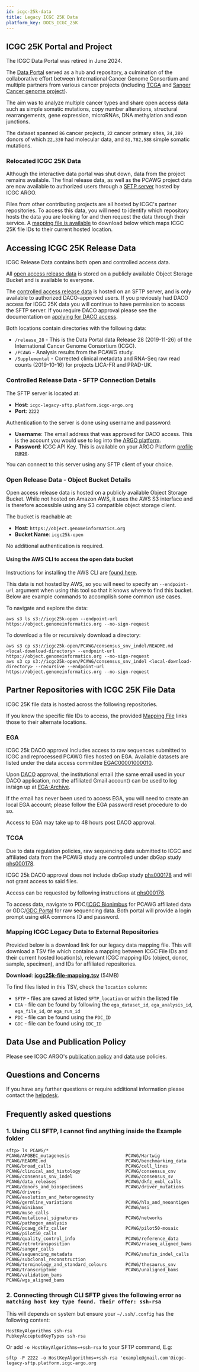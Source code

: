 ```yaml
---
id: icgc-25k-data
title: Legacy ICGC 25K Data
platform_key: DOCS_ICGC_25K
---
```


## ICGC 25K Portal and Project

The ICGC Data Portal was retired in June 2024.

The [Data Portal](https://pubmed.ncbi.nlm.nih.gov/21930502/) served as a hub and repository, a culmination of the collaborative effort between International Cancer Genome Consortium and multiple partners from various cancer projects (including [TCGA](https://www.cancer.gov/ccg/research/genome-sequencing/tcga) and [Sanger Cancer genome project](https://www.sanger.ac.uk/group/cancer-genome-project/)).

The aim was to analyze multiple cancer types and share open access data such as simple somatic mutations, copy number alterations, structural rearrangements, gene expression, microRNAs, DNA methylation and exon junctions.

The dataset spanned `86` cancer projects, `22` cancer primary sites, `24,289` donors of which `22,330` had molecular data, and `81,782,588` simple somatic mutations.

### Relocated ICGC 25K Data

Although the interactive data portal was shut down, data from the project remains available. The final release data, as well as the PCAWG project data are now available to authorized users through a [SFTP server](#accessing-icgc-25k-release-data) hosted by ICGC ARGO.

Files from other contributing projects are all hosted by ICGC's partner repositories. To access this data, you will need to identify which repository hosts the data you are looking for and then request the data through their service. A [mapping file is available](#mapping-icgc-legacy-data-to-external-repositories) to download below which maps ICGC 25K file IDs to their current hosted location.

## Accessing ICGC 25K Release Data

ICGC Release Data contains both open and controlled access data.

All [open access release data](#open-release-data---object-bucket-details) is stored on a publicly available Object Storage Bucket and is available to everyone.

The [controlled access release data](#controlled-release-data---sftp-connection-details) is hosted on an SFTP server, and is only available to authorized DACO-approved users. If you previously had DACO access for ICGC 25K data you will continue to have permission to access the SFTP server. If you require DACO approval please see the documentation on [applying for DACO access](./daco/applying.md).

Both locations contain directories with the following data:

- `/release_28` - This is the Data Portal data Release 28 (2019-11-26) of the International Cancer Genome Consortium (ICGC).
- `/PCAWG` - Analysis results from the PCAWG study.
- `/Supplemental` - Corrected clinical metadata and RNA-Seq raw read counts (2019-10-16) for projects LICA-FR and PRAD-UK.

### Controlled Release Data - SFTP Connection Details

The SFTP server is located at:

- **Host**: `icgc-legacy-sftp.platform.icgc-argo.org`
- **Port**: `2222`

Authentication to the server is done using username and password:

- **Username**: The email address that was approved for DACO access. This is the account you would use to log into the [ARGO platform](https://platform.icgc-argo.org).
- **Password**: ICGC API Key. This is available on your ARGO Platform [profile page](https://platform.icgc-argo.org/user).

You can connect to this server using any SFTP client of your choice.

### Open Release Data - Object Bucket Details

Open access release data is hosted on a publicly available Object Storage Bucket. While not hosted on Amazon AWS, it uses the AWS S3 interface and is therefore accessible using any S3 compatible object storage client.

The bucket is reachable at:

- **Host**: `https://object.genomeinformatics.org`
- **Bucket Name**: `icgc25k-open`

No additional authentication is required.

#### Using the AWS CLI to access the open data bucket

Instructions for installing the AWS CLI are [found here](https://docs.aws.amazon.com/cli/latest/userguide/getting-started-install.html).

This data is not hosted by AWS, so you will need to specify an `--endpoint-url` argument when using this tool so that it knows where to find this bucket. Below are example commands to accomplish some common use cases.

To navigate and explore the data:

```
aws s3 ls s3://icgc25k-open --endpoint-url https://object.genomeinformatics.org --no-sign-request
```

To download a file or recursively download a directory:

```
aws s3 cp s3://icgc25k-open/PCAWG/consensus_snv_indel/README.md <local-download-directory> --endpoint-url https://object.genomeinformatics.org --no-sign-request
aws s3 cp s3://icgc25k-open/PCAWG/consensus_snv_indel <local-download-directory> --recursive --endpoint-url https://object.genomeinformatics.org --no-sign-request
```

## Partner Repositories with ICGC 25K File Data

ICGC 25K file data is hosted across the following repositories.

If you know the specific file IDs to access, the provided [Mapping File](#mapping-icgc-legacy-data-to-external-repositories) links those to their alternate locations.

### EGA

ICGC 25k DACO approval includes access to raw sequences submitted to ICGC and reprocessed PCAWG files hosted on EGA. Available datasets are listed under the data access committee [EGAC00001000010](https://ega-archive.org/dacs/EGAC00001000010).

Upon [DACO](https://docs.icgc-argo.org/docs/data-access/daco/applying) approval, the institutional email (the same email used in your DACO application, not the affiliated Gmail account) can be used to log in/sign up at [EGA-Archive](https://ega-archive.org).

If the email has never been used to access EGA, you will need to create an local EGA account; please follow the EGA password reset procedure to do so.

Access to EGA may take up to 48 hours post DACO approval.

### TCGA

Due to data regulation policies, raw sequencing data submitted to ICGC and affiliated data from the PCAWG study are controlled under dbGap study [phs000178](https://www.ncbi.nlm.nih.gov/projects/gap/cgi-bin/study.cgi?study_id=phs000178.v11.p8).

ICGC 25k DACO approval does not include dbGap study [phs000178](https://www.ncbi.nlm.nih.gov/projects/gap/cgi-bin/study.cgi?study_id=phs000178.v11.p8) and will not grant access to said files.

Access can be requested by following instructions at [phs000178](https://www.ncbi.nlm.nih.gov/projects/gap/cgi-bin/study.cgi?study_id=phs000178.v11.p8).

To access data, navigate to PDC/[ICGC Bionimbus](https://icgc.bionimbus.org/files) for PCAWG affiliated data or GDC/[GDC Portal](https://portal.gdc.cancer.gov) for raw sequencing data. Both portal will provide a login prompt using eRA commons ID and password.

### Mapping ICGC Legacy Data to External Repositories

Provided below is a download link for our legacy data mapping file. This will download a TSV file which contains a mapping between ICGC File IDs and their current hosted location(s), relevant ICGC mapping IDs (object, donor, sample, specimen), and IDs for affiliated repositories.

**Download**: [**icgc25k-file-mapping.tsv**](https://icgc25k.s3.ca-central-1.amazonaws.com/icgc25k-legacy-data-locations.tsv) (54MB)

To find files listed in this TSV, check the `location` column:

- `SFTP` - files are saved at listed `SFTP_location` or within the listed file
- `EGA` - file can be found by following the `ega_dataset_id`, `ega_analysis_id`, `ega_file_id`, or `ega_run_id`
- `PDC` - file can be found using the `PDC_ID`
- `GDC` - file can be found using `GDC_ID`

## Data Use and Publication Policy

Please see ICGC ARGO's [publication policy](https://www.icgc-argo.org/page/77/e3-publication-policy) and [data use](https://www.icgc-argo.org/page/132/data-access-and-data-use-policies-and-guidelines) policies.

## Questions and Concerns

If you have any further questions or require additional information please contact the [helpdesk](https://platform.icgc-argo.org/contact).

## Frequently asked questions

### 1. Using CLI SFTP, I cannot find anything inside the **Example folder**

```
sftp> ls PCAWG/*
PCAWG/APOBEC_mutagenesis                     PCAWG/Hartwig                                PCAWG/README.md                              PCAWG/benchmarking_data                      PCAWG/broad_calls                            PCAWG/cell_lines                             PCAWG/clinical_and_histology                 PCAWG/consensus_cnv
PCAWG/consensus_snv_indel                    PCAWG/consensus_sv                           PCAWG/data_releases                          PCAWG/dkfz_embl_calls                        PCAWG/donors_and_biospecimens                PCAWG/driver_mutations                       PCAWG/drivers                                PCAWG/evolution_and_heterogeneity
PCAWG/germline_variations                    PCAWG/hla_and_neoantigen                     PCAWG/minibams                               PCAWG/msi                                    PCAWG/muse_calls                             PCAWG/mutational_signatures                  PCAWG/networks                               PCAWG/pathogen_analysis
PCAWG/pcawg_dkfz_caller                      PCAWG/pilot50-mosaic                         PCAWG/pilot50_calls                          PCAWG/quality_control_info                   PCAWG/reference_data                         PCAWG/retrotransposition                     PCAWG/rnaseq_aligned_bams                    PCAWG/sanger_calls
PCAWG/sequencing_metadata                    PCAWG/smufin_indel_calls                     PCAWG/subclonal_reconstruction               PCAWG/terminology_and_standard_colours       PCAWG/thesaurus_snv                          PCAWG/transcriptome                          PCAWG/unaligned_bams                         PCAWG/validation_bams
PCAWG/wgs_aligned_bams
```

### 2. Connecting through CLI SFTP gives the following error `no matching host key type found. Their offer: ssh-rsa`

This will depends on system but ensure your `~/.ssh/.config` has the following content:

```
HostKeyAlgorithms ssh-rsa
PubkeyAcceptedKeyTypes ssh-rsa
```

Or add `-o HostKeyAlgorithms=+ssh-rsa` to your SFTP command, E.g:

```
sftp -P 2222 -o HostKeyAlgorithms=+ssh-rsa 'example@gmail.com'@icgc-legacy-sftp.platform.icgc-argo.org
```

